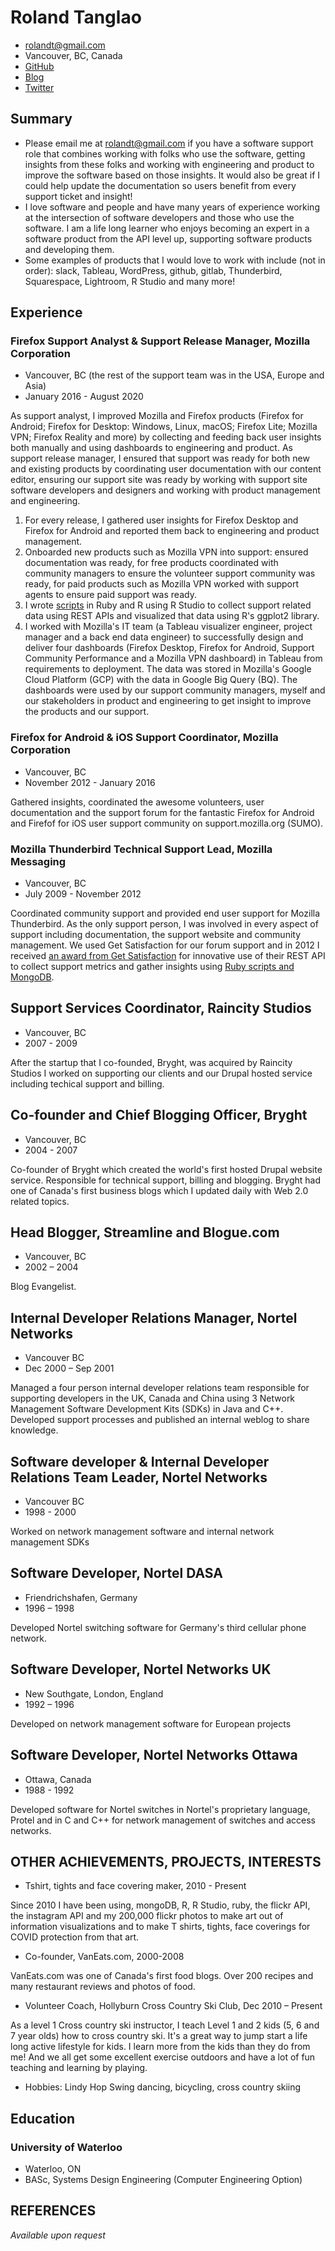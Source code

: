 # Roland Tanglao
- rolandt@gmail.com
- Vancouver, BC, Canada
- [GitHub](https://github.com/rtanglao/)
- [Blog](http://rolandtanglao.com/)
- [Twitter](https://twitter.com/rtanglao)

## Summary

- Please email me at rolandt@gmail.com if you have a software support role that combines working with folks who use the software, getting insights from these folks and working with engineering and product to improve the software based on those insights. It would also be great if I could help update the documentation so users benefit from every support ticket and insight!
- I love software and people and have many years of experience working at the intersection of software developers and those who use the software. I am a life long learner who enjoys becoming an expert in a software product from the API level up, supporting software products and developing them. 
- Some examples of products that I would love to work with include (not in order): slack, Tableau, WordPress, github, gitlab, Thunderbird, Squarespace, Lightroom, R Studio and many more!

## Experience

### Firefox Support Analyst & Support Release Manager, Mozilla Corporation

- Vancouver, BC (the rest of the support team was in the USA, Europe and Asia)
- January 2016 - August 2020
 
As support analyst, I improved Mozilla and Firefox products (Firefox for Android; Firefox for Desktop: Windows, Linux, macOS; Firefox Lite; Mozilla VPN; Firefox Reality and more) by collecting and feeding back user insights both manually and using dashboards to engineering and product. As support release manager, I ensured that support was ready for both new and existing products by coordinating user documentation with our content editor, ensuring our support site was ready by working with support site software developers and designers and working with product management and engineering.

1. For every release, I gathered user insights for Firefox Desktop and Firefox for Android and reported them back to engineering and product management.
1. Onboarded new products such as Mozilla VPN into support: ensured documentation was ready, for free products coordinated with community managers to ensure the volunteer support community was ready, for paid products such as Mozilla VPN worked with support agents to ensure paid support was ready.
1. I wrote [scripts](https://github.com/rtanglao/rt-kits-api2) in Ruby and R using R Studio to collect support related data using REST APIs and visualized that data using R's ggplot2 library.
1. I worked with Mozilla's IT team (a Tableau visualizer engineer, project manager and a back end data engineer) to successfully design and deliver  four  dashboards (Firefox Desktop, Firefox for Android, Support Community Performance and a  Mozilla VPN dashboard) in Tableau from requirements to deployment. The data was stored in Mozilla's Google Cloud Platform (GCP) with the data in Google Big Query (BQ). The dashboards were used by our support community managers, myself  and our stakeholders in product and engineering to get insight to improve the products and our support.

### Firefox for Android & iOS Support Coordinator, Mozilla Corporation

- Vancouver, BC
- November 2012 - January 2016

Gathered insights, coordinated the awesome volunteers, user documentation and the support forum for the fantastic Firefox for Android and Firefof for iOS user support community on support.mozilla.org (SUMO).

### Mozilla Thunderbird Technical Support Lead, Mozilla Messaging

- Vancouver, BC
- July 2009 - November 2012

Coordinated community support and provided end user support for Mozilla Thunderbird. As the only support person, I was involved in every aspect of support including  documentation, the support website and community management. We used Get Satisfaction for our forum support and in 2012 I received [an award from Get Satisfaction](https://www.globenewswire.com/news-release/2012/02/14/1204183/0/en/Get-Satisfaction-Announces-Annual-Love-Your-Customers-Awards-for-Excellence-in-Social-Customer-Engagement.html) for innovative use of their REST API to collect support metrics and gather insights using [Ruby scripts and MongoDB](https://github.com/rtanglao/momogs/).

## Support Services Coordinator, Raincity Studios

- Vancouver, BC
- 2007 - 2009

After the startup that I co-founded, Bryght, was acquired by Raincity Studios I worked on supporting our clients and our Drupal hosted service including techical support and billing.

## Co-founder and Chief Blogging Officer, Bryght

- Vancouver, BC
- 2004 - 2007

Co-founder of Bryght which created the world's first hosted Drupal website service. Responsible for technical support, billing and blogging. Bryght had one of Canada's first business blogs which I updated daily with Web 2.0 related topics.

## Head Blogger, Streamline and Blogue.com

- Vancouver, BC
- 2002 – 2004

Blog Evangelist. 

##  Internal Developer Relations Manager, Nortel Networks

- Vancouver BC
- Dec 2000 – Sep 2001

Managed a four person internal developer relations team responsible for supporting developers in the UK, Canada and China using 3 Network Management Software Development Kits (SDKs) in Java and C++. Developed support processes and published an internal weblog to share knowledge. 

##  Software developer & Internal Developer Relations Team Leader, Nortel Networks

- Vancouver BC
- 1998 - 2000

Worked on network management software and internal network management SDKs

## Software Developer, Nortel DASA

- Friendrichshafen, Germany
- 1996 – 1998

Developed Nortel switching software for  Germany's third cellular phone network.

## Software Developer, Nortel Networks UK

- New Southgate, London, England
- 1992 – 1996

Developed on network management software for European projects

## Software Developer, Nortel Networks Ottawa

- Ottawa, Canada
- 1988 - 1992

Developed software for Nortel switches in Nortel's proprietary language, Protel and in C and C++ for network management of switches and access networks.

## OTHER ACHIEVEMENTS, PROJECTS, INTERESTS

* Tshirt, tights and face covering maker, 2010 - Present

Since 2010 I have been using, mongoDB, R, R Studio, ruby, the flickr API, the instagram API and my 200,000 flickr photos to make art out of information visualizations and to make T shirts, tights, face coverings for COVID protection from that art.

* Co-founder, VanEats.com, 2000-2008

VanEats.com was one of Canada's first food blogs. Over 200 recipes and many restaurant reviews and photos of food.

* Volunteer Coach, Hollyburn Cross Country Ski Club, Dec 2010 – Present

As a level 1 Cross country ski instructor, I teach Level 1 and 2 kids (5, 6 and 7 year olds) how to cross country ski. It's a great way to jump start a life long active lifestyle for kids. I learn more from the kids than they do from me! And we all get some excellent exercise outdoors and have a lot of fun teaching and learning by playing.

* Hobbies: Lindy Hop Swing dancing, bicycling, cross country skiing


## Education

### University of Waterloo

- Waterloo, ON
- BASc, Systems Design Engineering (Computer Engineering Option)

## REFERENCES

_Available upon request_
